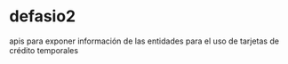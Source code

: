 # defasio2
apis para exponer información de las entidades para el uso de tarjetas de crédito temporales
